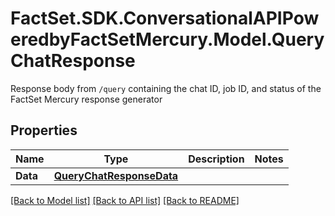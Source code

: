 # FactSet.SDK.ConversationalAPIPoweredbyFactSetMercury.Model.QueryChatResponse
Response body from `/query` containing the chat ID, job ID, and status of the FactSet Mercury response generator

## Properties

Name | Type | Description | Notes
------------ | ------------- | ------------- | -------------
**Data** | [**QueryChatResponseData**](QueryChatResponseData.md) |  | 

[[Back to Model list]](../README.md#documentation-for-models) [[Back to API list]](../README.md#documentation-for-api-endpoints) [[Back to README]](../README.md)

